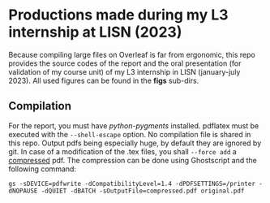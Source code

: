 Productions made during my L3 internship at LISN (2023)
=======================================================

Because compiling large files on Overleaf is far from ergonomic, 
this repo provides the source codes of the report and the oral presentation 
(for validation of my course unit) of my L3 internship in LISN 
(january-july 2023). 
All used figures can be found in the **figs** sub-dirs.

Compilation
-----------

For the report, you must have _python-pygments_ installed. pdflatex must be executed with the 
`--shell-escape` option. No compilation file is shared in this repo. 
Output pdfs being especially huge, by default they are ignored by git.
In case of a modification of the .tex files, you shall `--force add`
a <ins>compressed</ins> pdf. The compression can be done using 
Ghostscript and the following command:

```
gs -sDEVICE=pdfwrite -dCompatibilityLevel=1.4 -dPDFSETTINGS=/printer -dNOPAUSE -dQUIET -dBATCH -sOutputFile=compressed.pdf original.pdf
```